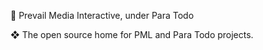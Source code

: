 🎌 Prevail Media Interactive, under Para Todo

❖ The open source home for PML and Para Todo projects.
